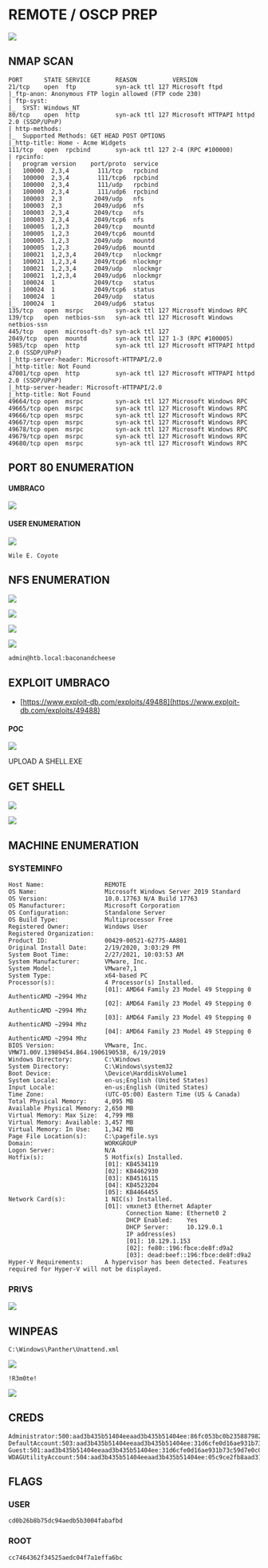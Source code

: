 # REMOTE / OSCP PREP

![](../.gitbook/assets/9d9a259199e0433b9d933eabd805c1f1.png)

## NMAP SCAN

```text
PORT      STATE SERVICE       REASON          VERSION
21/tcp    open  ftp           syn-ack ttl 127 Microsoft ftpd
|_ftp-anon: Anonymous FTP login allowed (FTP code 230)
| ftp-syst: 
|_  SYST: Windows_NT
80/tcp    open  http          syn-ack ttl 127 Microsoft HTTPAPI httpd 2.0 (SSDP/UPnP)
| http-methods: 
|_  Supported Methods: GET HEAD POST OPTIONS
|_http-title: Home - Acme Widgets
111/tcp   open  rpcbind       syn-ack ttl 127 2-4 (RPC #100000)
| rpcinfo: 
|   program version    port/proto  service
|   100000  2,3,4        111/tcp   rpcbind
|   100000  2,3,4        111/tcp6  rpcbind
|   100000  2,3,4        111/udp   rpcbind
|   100000  2,3,4        111/udp6  rpcbind
|   100003  2,3         2049/udp   nfs
|   100003  2,3         2049/udp6  nfs
|   100003  2,3,4       2049/tcp   nfs
|   100003  2,3,4       2049/tcp6  nfs
|   100005  1,2,3       2049/tcp   mountd
|   100005  1,2,3       2049/tcp6  mountd
|   100005  1,2,3       2049/udp   mountd
|   100005  1,2,3       2049/udp6  mountd
|   100021  1,2,3,4     2049/tcp   nlockmgr
|   100021  1,2,3,4     2049/tcp6  nlockmgr
|   100021  1,2,3,4     2049/udp   nlockmgr
|   100021  1,2,3,4     2049/udp6  nlockmgr
|   100024  1           2049/tcp   status
|   100024  1           2049/tcp6  status
|   100024  1           2049/udp   status
|_  100024  1           2049/udp6  status
135/tcp   open  msrpc         syn-ack ttl 127 Microsoft Windows RPC
139/tcp   open  netbios-ssn   syn-ack ttl 127 Microsoft Windows netbios-ssn
445/tcp   open  microsoft-ds? syn-ack ttl 127
2049/tcp  open  mountd        syn-ack ttl 127 1-3 (RPC #100005)
5985/tcp  open  http          syn-ack ttl 127 Microsoft HTTPAPI httpd 2.0 (SSDP/UPnP)
|_http-server-header: Microsoft-HTTPAPI/2.0
|_http-title: Not Found
47001/tcp open  http          syn-ack ttl 127 Microsoft HTTPAPI httpd 2.0 (SSDP/UPnP)
|_http-server-header: Microsoft-HTTPAPI/2.0
|_http-title: Not Found
49664/tcp open  msrpc         syn-ack ttl 127 Microsoft Windows RPC
49665/tcp open  msrpc         syn-ack ttl 127 Microsoft Windows RPC
49666/tcp open  msrpc         syn-ack ttl 127 Microsoft Windows RPC
49667/tcp open  msrpc         syn-ack ttl 127 Microsoft Windows RPC
49678/tcp open  msrpc         syn-ack ttl 127 Microsoft Windows RPC
49679/tcp open  msrpc         syn-ack ttl 127 Microsoft Windows RPC
49680/tcp open  msrpc         syn-ack ttl 127 Microsoft Windows RPC
```

## PORT 80 ENUMERATION

#### UMBRACO

![](../.gitbook/assets/9221a8677bc740c39941098fdbeeb129.png)

#### USER ENUMERATION

![](../.gitbook/assets/03ef403aa9aa4b5c95d76948cc1e6a7d.png)

```text
Wile E. Coyote
```

## NFS ENUMERATION

![](../.gitbook/assets/834b4fdf299c42a6a914676734347640.png)

![](../.gitbook/assets/cb2585499acd421a8cd311db0ecbbabf.png)

![](../.gitbook/assets/350f078d617a491482e1d62b280e65f2.png)

![](../.gitbook/assets/b478101c6db1445691c834c8d03d46c3.png)

```text
admin@htb.local:baconandcheese
```

## EXPLOIT UMBRACO

* [https://www.exploit-db.com/exploits/49488](https://www.exploit-db.com/exploits/49488)

#### POC

![](../.gitbook/assets/81844491978045ec882bcbf789e51222.png)

UPLOAD A SHELL.EXE

## GET SHELL

![](../.gitbook/assets/b2b8f8fc70734cb9a3651834027b1dd4.png)

![](../.gitbook/assets/98ba98c6c53e42d1beb958fa8ce39486.png)

## MACHINE ENUMERATION

### SYSTEMINFO

```text
Host Name:                 REMOTE
OS Name:                   Microsoft Windows Server 2019 Standard
OS Version:                10.0.17763 N/A Build 17763
OS Manufacturer:           Microsoft Corporation
OS Configuration:          Standalone Server
OS Build Type:             Multiprocessor Free
Registered Owner:          Windows User
Registered Organization:   
Product ID:                00429-00521-62775-AA801
Original Install Date:     2/19/2020, 3:03:29 PM
System Boot Time:          2/27/2021, 10:03:53 AM
System Manufacturer:       VMware, Inc.
System Model:              VMware7,1
System Type:               x64-based PC
Processor(s):              4 Processor(s) Installed.
                           [01]: AMD64 Family 23 Model 49 Stepping 0 AuthenticAMD ~2994 Mhz
                           [02]: AMD64 Family 23 Model 49 Stepping 0 AuthenticAMD ~2994 Mhz
                           [03]: AMD64 Family 23 Model 49 Stepping 0 AuthenticAMD ~2994 Mhz
                           [04]: AMD64 Family 23 Model 49 Stepping 0 AuthenticAMD ~2994 Mhz
BIOS Version:              VMware, Inc. VMW71.00V.13989454.B64.1906190538, 6/19/2019
Windows Directory:         C:\Windows
System Directory:          C:\Windows\system32
Boot Device:               \Device\HarddiskVolume1
System Locale:             en-us;English (United States)
Input Locale:              en-us;English (United States)
Time Zone:                 (UTC-05:00) Eastern Time (US & Canada)
Total Physical Memory:     4,095 MB
Available Physical Memory: 2,650 MB
Virtual Memory: Max Size:  4,799 MB
Virtual Memory: Available: 3,457 MB
Virtual Memory: In Use:    1,342 MB
Page File Location(s):     C:\pagefile.sys
Domain:                    WORKGROUP
Logon Server:              N/A
Hotfix(s):                 5 Hotfix(s) Installed.
                           [01]: KB4534119
                           [02]: KB4462930
                           [03]: KB4516115
                           [04]: KB4523204
                           [05]: KB4464455
Network Card(s):           1 NIC(s) Installed.
                           [01]: vmxnet3 Ethernet Adapter
                                 Connection Name: Ethernet0 2
                                 DHCP Enabled:    Yes
                                 DHCP Server:     10.129.0.1
                                 IP address(es)
                                 [01]: 10.129.1.153
                                 [02]: fe80::196:fbce:de8f:d9a2
                                 [03]: dead:beef::196:fbce:de8f:d9a2
Hyper-V Requirements:      A hypervisor has been detected. Features required for Hyper-V will not be displayed.
```

### PRIVS

![](../.gitbook/assets/6dc3627d613840ffb2011f769b6f60d1.png)

## WINPEAS

```text
C:\Windows\Panther\Unattend.xml
```

![](../.gitbook/assets/9a3bdf1b8aac43398ab79281bebeec76.png)

```text
!R3m0te!
```

![](../.gitbook/assets/0fca5033d5da44c18cc5be7475110220.png)

## CREDS

```text
Administrator:500:aad3b435b51404eeaad3b435b51404ee:86fc053bc0b23588798277b22540c40c:::
DefaultAccount:503:aad3b435b51404eeaad3b435b51404ee:31d6cfe0d16ae931b73c59d7e0c089c0:::
Guest:501:aad3b435b51404eeaad3b435b51404ee:31d6cfe0d16ae931b73c59d7e0c089c0:::
WDAGUtilityAccount:504:aad3b435b51404eeaad3b435b51404ee:05c9ce2fb8aad311f8447afa1398fb43:::
```

## FLAGS

### USER

```text
cd0b26b8b75dc94aedb5b3004fabafbd
```

### ROOT

```text
cc7464362f34525aedc04f7a1effa6bc
```

